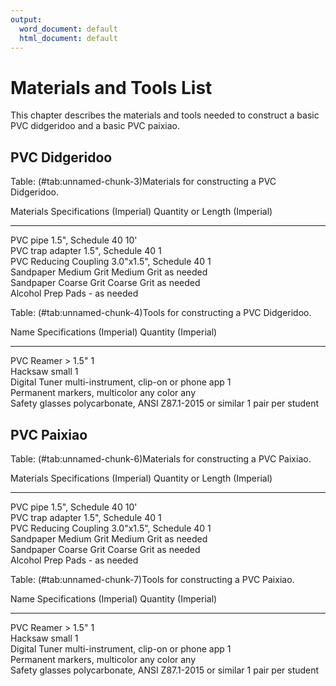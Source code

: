 ```yaml
---
output:
  word_document: default
  html_document: default
---
```


# Materials and Tools List

This chapter describes the materials and tools needed to construct a basic PVC didgeridoo and a basic PVC paixiao.

## PVC Didgeridoo




Table: (\#tab:unnamed-chunk-3)Materials for constructing a PVC Didgeridoo.

Materials               Specifications (Imperial)   Quantity or Length (Imperial) 
----------------------  --------------------------  ------------------------------
PVC pipe                1.5", Schedule 40           10'                           
PVC trap adapter        1.5", Schedule 40           1                             
PVC Reducing Coupling   3.0"x1.5", Schedule 40      1                             
Sandpaper	Medium Grit   Medium Grit                 as needed                     
Sandpaper	Coarse Grit   Coarse Grit                 as needed                     
Alcohol Prep Pads       -                           as needed                     


Table: (\#tab:unnamed-chunk-4)Tools for constructing a PVC Didgeridoo.

Name                            Specifications (Imperial)                   Quantity (Imperial) 
------------------------------  ------------------------------------------  --------------------
PVC Reamer                      > 1.5"                                      1                   
Hacksaw                         small                                       1                   
Digital Tuner                   multi-instrument, clip-on or phone app      1                   
Permanent markers, multicolor   any color                                   any                 
Safety glasses                  polycarbonate, ANSI Z87.1-2015 or similar   1 pair per student  

## PVC Paixiao



Table: (\#tab:unnamed-chunk-6)Materials for constructing a PVC Paixiao.

Materials               Specifications (Imperial)   Quantity or Length (Imperial) 
----------------------  --------------------------  ------------------------------
PVC pipe                1.5", Schedule 40           10'                           
PVC trap adapter        1.5", Schedule 40           1                             
PVC Reducing Coupling   3.0"x1.5", Schedule 40      1                             
Sandpaper	Medium Grit   Medium Grit                 as needed                     
Sandpaper	Coarse Grit   Coarse Grit                 as needed                     
Alcohol Prep Pads       -                           as needed                     


Table: (\#tab:unnamed-chunk-7)Tools for constructing a PVC Paixiao.

Name                            Specifications (Imperial)                   Quantity (Imperial) 
------------------------------  ------------------------------------------  --------------------
PVC Reamer                      > 1.5"                                      1                   
Hacksaw                         small                                       1                   
Digital Tuner                   multi-instrument, clip-on or phone app      1                   
Permanent markers, multicolor   any color                                   any                 
Safety glasses                  polycarbonate, ANSI Z87.1-2015 or similar   1 pair per student  

